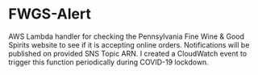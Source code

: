 # FWGS-Alert

AWS Lambda handler for checking the Pennsylvania Fine Wine & Good Spirits
website to see if it is accepting online orders. Notifications will be published on provided
SNS Topic ARN. I created a CloudWatch event to trigger this function periodically during COVID-19 lockdown. 